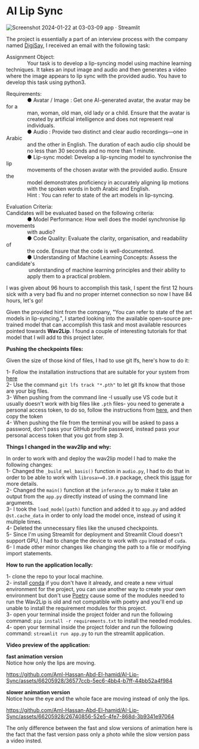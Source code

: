 # AI Lip Sync

![Screenshot 2024-01-22 at 03-03-09 app · Streamlit](https://github.com/Aml-Hassan-Abd-El-hamid/AI-Lip-Sync/assets/66205928/d35f379f-f1ca-46e5-a113-bfa3f3c4c2f9)


The project is essentially a part of an interview process with the company named [DigiSay](https://digisay.breezy.hr/), I received an email with the following task:

Assignment Object:<br>
          &emsp;&emsp;&emsp;&emsp;Your task is to develop a lip-syncing model using machine learning
          techniques. It takes an input image and audio and then generates a video
          where the image appears to lip sync with the provided audio. You have to
          develop this task using python3.

Requirements:<br>
        &emsp;&emsp;&emsp;&emsp;● Avatar / Image : Get one AI-generated avatar, the avatar may be for a<br>
        &emsp;&emsp;&emsp;&emsp;man, woman, old man, old lady or a child. Ensure that the avatar is<br>
        &emsp;&emsp;&emsp;&emsp;created by artificial intelligence and does not represent real<br>
        &emsp;&emsp;&emsp;&emsp;individuals.<br>
        &emsp;&emsp;&emsp;&emsp;● Audio : Provide two distinct and clear audio recordings—one in Arabic<br>
        &emsp;&emsp;&emsp;&emsp;and the other in English. The duration of each audio clip should be<br>
        &emsp;&emsp;&emsp;&emsp;no less than 30 seconds and no more than 1 minute.<br>
        &emsp;&emsp;&emsp;&emsp;● Lip-sync model: Develop a lip-syncing model to synchronise the lip<br>
        &emsp;&emsp;&emsp;&emsp;movements of the chosen avatar with the provided audio. Ensure the<br>
        &emsp;&emsp;&emsp;&emsp;model demonstrates proficiency in accurately aligning lip motions<br>
        &emsp;&emsp;&emsp;&emsp;with the spoken words in both Arabic and English.<br>
        &emsp;&emsp;&emsp;&emsp;Hint : You can refer to state of the art models in lip-syncing.<br>
        
Evaluation Criteria:<br>
Candidates will be evaluated based on the following criteria:<br>
        &emsp;&emsp;&emsp;&emsp;● Model Performance: How well does the model synchronise lip movements<br>
        &emsp;&emsp;&emsp;&emsp;with audio?<br>
        &emsp;&emsp;&emsp;&emsp;● Code Quality: Evaluate the clarity, organisation, and readability of<br>
        &emsp;&emsp;&emsp;&emsp;the code. Ensure that the code is well-documented.<br>
        &emsp;&emsp;&emsp;&emsp;● Understanding of Machine Learning Concepts: Assess the candidate's<br>
        &emsp;&emsp;&emsp;&emsp; understanding of machine learning principles and their ability to<br>
        &emsp;&emsp;&emsp;&emsp;apply them to a practical problem.<br>
        
I was given about 96 hours to accomplish this task, I spent the first 12 hours sick with a very bad flu and no proper internet connection so now I have 84 hours, let's go!

Given the provided hint from the company, "You can refer to state of the art models in lip-syncing.", I started looking into the available open-source pre-trained model that can accomplish this task and most available resources pointed towards **Wav2Lip**. I found a couple of interesting tutorials for that model that I will add to this project later.

**Pushing the checkpoints files:**<br>

Given the size of those kind of files, I had to use git lfs, here's how to do it:<br>

1- Follow the installation instructions that are suitable for your system from [here](https://docs.github.com/en/repositories/working-with-files/managing-large-files/installing-git-large-file-storage) <br>
2- Use the command `git lfs track "*.pth"` to let git lfs know that those are your big files.<br>
3- When pushing from the command line -I usually use VS code but it usually doesn't work with big files like `.pth` files- you need to generate a personal access token, to do so, follow the instructions from [here](https://docs.github.com/en/authentication/keeping-your-account-and-data-secure/managing-your-personal-access-tokens#creating-a-fine-grained-personal-access-token), and then copy the token<br>
4- When pushing the file from the terminal you will be asked to pass a password, don't pass your GitHub profile password, instead pass your personal access token that you got from step 3.

**Things I changed in the wav2lip and why:**<br>

In order to work with and deploy the wav2lip model I had to make the following changes:<br>
1- Changed the `_build_mel_basis()` function in `audio.py`, I had to do that in order to be able to work with `librosa>=0.10.0` package, check this [issue](https://github.com/Rudrabha/Wav2Lip/issues/550) for more details.<br>
2- Changed the `main()` function at the `inferance.py` to make it take an output from the `app.py` directly instead of using the command line arguments.<br>
3- I took the `load_model(path)` function and added it to `app.py` and added `@st.cache_data` in order to only load the model once, instead of using it multiple times.<br>
4- Deleted the unnecessary files like the unused checkpoints.<br>
5- Since I'm using Streamlit for deployment and Streamlit Cloud doesn't support GPU, I had to change the device to work with `cpu` instead of `cuda`.<br>
6- I made other minor changes like changing the path to a file or modifying import statements.

**How to run the application locally:**<br>

1- clone the repo to your local machine.<br>
2- install [conda](https://conda.io/projects/conda/en/latest/user-guide/install/index.html) if you don't have it already, and create a new virtual environment for the project, you can use another way to create your own environment but don't use [Poetry](https://python-poetry.org/) cause some of the modules needed to run the Wav2Lip is old and not compatible with poetry and you'll end up unable to install the requirement modules for this project.<br>
3- open your terminal inside the project folder and run the following command: `pip install -r requirements.txt` to install the needed modules.<br>
4- open your terminal inside the project folder and run the following command: `streamlit run app.py` to run the streamlit application.<br>

**Video preview of the application:**<br>

**fast animation version**<br>
Notice how only the lips are moving.

https://github.com/Aml-Hassan-Abd-El-hamid/AI-Lip-Sync/assets/66205928/36577ccb-5ec6-4bb4-b7ff-44bb52a4f984

**slower animation version**<br>
Notice how the eye and the whole face are moving instead of only the lips.


https://github.com/Aml-Hassan-Abd-El-hamid/AI-Lip-Sync/assets/66205928/26740856-52e5-4fe7-868d-3b9341e97064

The only difference between the fast and slow versions of animation here is the fact that the fast version pass only a photo while the slow version pass a video insted.
